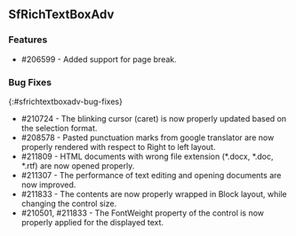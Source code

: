 ## SfRichTextBoxAdv
 
### Features
* \#206599 - Added support for page break.
 
### Bug Fixes
{:#sfrichtextboxadv-bug-fixes}
* \#210724 - The blinking cursor (caret) is now properly updated based on the selection format.
* \#208578 - Pasted punctuation marks from google translator are now properly rendered with respect to Right to left layout.
* \#211809 - HTML documents with wrong file extension (*.docx, *.doc, *.rtf) are now opened properly.
* \#211307 - The performance of text editing and opening documents are now improved.
* \#211833 - The contents are now properly wrapped in Block layout, while changing the control size.
* \#210501, \#211833 - The FontWeight property of the control is now properly applied for the displayed text.
